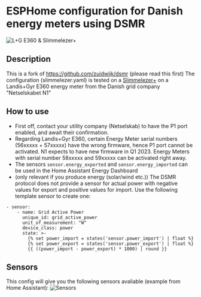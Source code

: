 # ESPHome configuration for Danish energy meters using DSMR
![L+G E360 & Slimmelezer+](https://i.imgur.com/zvcqowP.jpg)

## Description
This is a fork of https://github.com/zuidwijk/dsmr (please read this first)
The configuration (slimmelezer.yaml) is tested on a [Slimmelezer+](https://www.zuidwijk.com/product/slimmelezer-plus/) on a Landis+Gyr E360 energy meter from the Danish grid company "Netselskabet N1"

## How to use
- First off, contact your utility company (Netselskab) to have the P1 port enabled, and await their confirmation.
- Regarding Landis+Gyr E360, certain Energy Meter serial numbers (56xxxxx + 57xxxxx) have the wrong firmware, hence P1 port cannot be activated. N1 expects to have new firmware in Q1 2023. Energy Meters with serial number 58xxxxx and 59xxxxx can be activated right away.
- The sensors `sensor.energy_exported` and `sensor.energy_imported` can be used in the Home Assistant Energy Dashboard
- (only relevant if you produce energy (solar/wind etc.)) The DSMR protocol does not provide a sensor for actual power with negative values for export and positive values for import. Use the following template sensor to create one:
```
- sensor:
    - name: Grid Active Power
      unique_id: grid_active_power
      unit_of_measurement: "W"
      device_class: power
      state: >-
        {% set power_import = states('sensor.power_import') | float %}
        {% set power_export = states('sensor.power_export') | float %}
        {{ ((power_import - power_export) * 1000) | round }}
```

## Sensors
This config will give you the following sensors avaliable (example from Home Assistant):
![Sensors](https://i.imgur.com/S4UP0iD.jpg)
